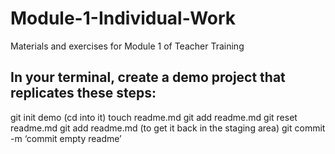 # Module-1-Individual-Work
Materials and exercises for Module 1 of Teacher Training

## In your terminal, create a demo project that replicates these steps:
 git init demo (cd into it)
 touch readme.md
 git add readme.md
 git reset readme.md
 git add readme.md (to get it back in the staging area)
 git commit -m ‘commit empty readme’

